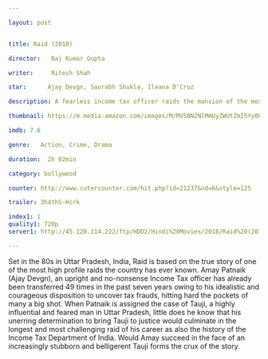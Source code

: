 ```yaml
---

layout: post


title: Raid (2018)

director:   Raj Kumar Gupta

writer:     Ritesh Shah

star:      Ajay Devgn, Saurabh Shukla, Ileana D'Cruz

description: A fearless income tax officer raids the mansion of the most powerful man in Lucknow after someone mysteriously draws his attention towards the evidence.

thumbnail: https://m.media-amazon.com/images/M/MV5BN2NlMmUyZWUtZmI5Yy00YWM3LTkxYzgtM2ZiOTMwNTc5ZDg0XkEyXkFqcGdeQXVyNjcyNjMzMjQ@._V1_UY268_CR2,0,182,268_AL__QL50.jpg

imdb: 7.6

genre:   Action, Crime, Drama 

duration:  2h 02min

category: bollywood

counter: http://www.cutercounter.com/hit.php?id=21237&nd=6&style=125

trailer: 3h4thS-Hcrk

index1: 1
quality1: 720p
server1: http://45.120.114.222/ftp/HDD2/Hindi%20Movies/2018/Raid%20(2018).mkv

---
```


Set in the 80s in Uttar Pradesh, India, Raid is based on the true story of one of the most high profile raids the country has ever known. Amay Patnaik (Ajay Devgn), an upright and no-nonsense Income Tax officer has already been transferred 49 times in the past seven years owing to his idealistic and courageous disposition to uncover tax frauds, hitting hard the pockets of many a big shot. When Patnaik is assigned the case of Tauji, a highly influential and feared man in Uttar Pradesh, little does he know that his unerring determination to bring Tauji to justice would culminate in the longest and most challenging raid of his career as also the history of the Income Tax Department of India. Would Amay succeed in the face of an increasingly stubborn and belligerent Tauji forms the crux of the story.